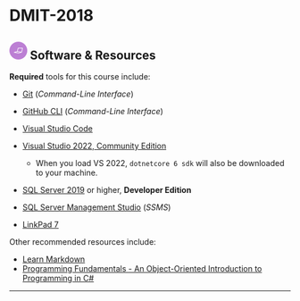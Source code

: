 # DMIT-2018

## ![Software et.al.](./images/code.png) Software & Resources

**Required** tools for this course include:

- [Git](https://git-scm.com/) (*Command-Line Interface*)
- [GitHub CLI](https://cli.github.com/) (*Command-Line Interface*)
- [Visual Studio Code](https://code.visualstudio.com) <!--(see [Notes]() on VS Code extensions) -->
- [Visual Studio 2022, Community Edition](https://visualstudio.microsoft.com/) 

  - When you load VS 2022, `dotnetcore 6 sdk` will also be downloaded to your machine.
- [SQL Server 2019](https://www.microsoft.com/sql-server/sql-server-downloads) or higher, **Developer Edition**
- [SQL Server Management Studio](https://docs.microsoft.com/sql/ssms/download-sql-server-management-studio-ssms?view=sql-server-ver15#download-ssms) (*SSMS*)
- [LinkPad 7](https://www.linqpad.net/Download.aspx)

Other recommended resources include:

- [Learn Markdown](https://commonmark.org/help/)
- [Programming Fundamentals - An Object-Oriented Introduction to Programming in C#](https://programming-0101.github.io/TheBook/)

----
